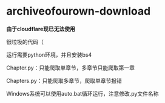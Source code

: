 # archiveofourown-download

**由于cloudflare现已无法使用**

很垃圾的代码（

运行需要python环境，并且安装bs4

Chapter.py：只能爬取单章节，多章节只能爬取第一章

Chapters.py：只能爬取多章节，爬取单章节报错

Windows系统可以使用auto.bat循环运行，注意修改.py文件名称
